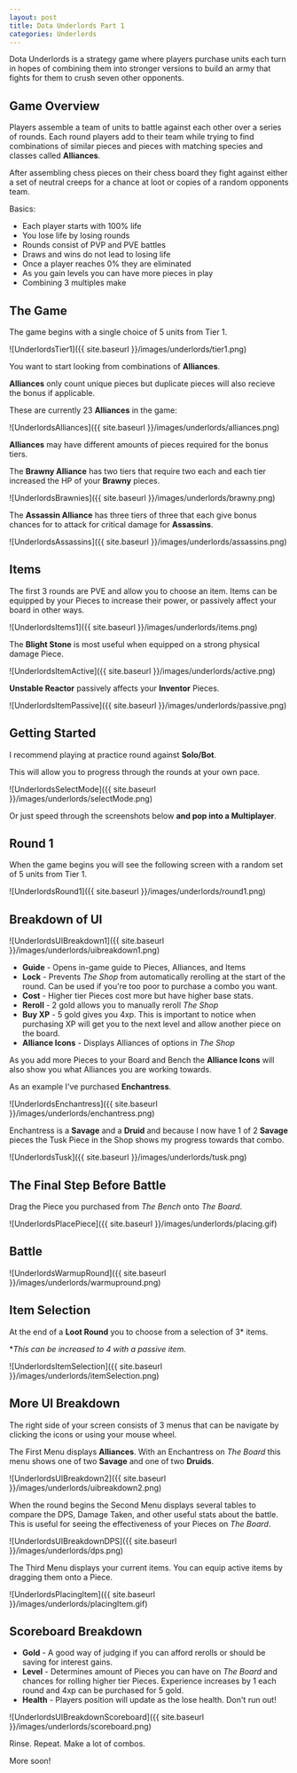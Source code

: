 ```yaml
---
layout: post
title: Dota Underlords Part 1
categories: Underlords
---
```


Dota Underlords is a strategy game where players purchase units each turn in hopes of combining them into stronger versions to build an army that fights for them to crush seven other opponents.


## Game Overview

Players assemble a team of units to battle against each other over a series of rounds. Each round players add to their team while trying to find combinations of similar pieces and pieces with matching species and classes called **Alliances**. 

After assembling chess pieces on their chess board they fight against either a set of neutral creeps for a chance at loot or copies of a random opponents team.

Basics:
 - Each player starts with 100% life
 - You lose life by losing rounds
 - Rounds consist of PVP and PVE battles
 - Draws and wins do not lead to losing life
 - Once a player reaches 0% they are eliminated
 - As you gain levels you can have more pieces in play
 - Combining 3 multiples make

## The Game

The game begins with a single choice of 5 units from Tier 1.

![UnderlordsTier1]({{ site.baseurl }}/images/underlords/tier1.png)

You want to start looking from combinations of **Alliances**. 

**Alliances** only count unique pieces but duplicate pieces will also recieve the bonus if applicable.

These are currently 23 **Alliances** in the game:

![UnderlordsAlliances]({{ site.baseurl }}/images/underlords/alliances.png)

**Alliances** may have different amounts of pieces required for the bonus tiers. 

The **Brawny Alliance** has two tiers that require two each and each tier increased the HP of your **Brawny** pieces.

![UnderlordsBrawnies]({{ site.baseurl }}/images/underlords/brawny.png)

The **Assassin Alliance** has three tiers of three that each give bonus chances for to attack for critical damage for **Assassins**.

![UnderlordsAssassins]({{ site.baseurl }}/images/underlords/assassins.png)


## Items

The first 3 rounds are PVE and allow you to choose an item. Items can be equipped by your Pieces to increase their power, or passively affect your board in other ways.

![UnderlordsItems1]({{ site.baseurl }}/images/underlords/items.png)

The **Blight Stone** is most useful when equipped on a strong physical damage Piece.

![UnderlordsItemActive]({{ site.baseurl }}/images/underlords/active.png)

**Unstable Reactor** passively affects your **Inventor** Pieces. 

![UnderlordsItemPassive]({{ site.baseurl }}/images/underlords/passive.png)


## Getting Started

I recommend playing at practice round against **Solo/Bot**. 

This will allow you to progress through the rounds at your own pace.

![UnderlordsSelectMode]({{ site.baseurl }}/images/underlords/selectMode.png)

Or just speed through the screenshots below **and pop into a Multiplayer**.

## Round 1

When the game begins you will see the following screen with a random set of 5 units from Tier 1.

![UnderlordsRound1]({{ site.baseurl }}/images/underlords/round1.png)

## Breakdown of UI

![UnderlordsUIBreakdown1]({{ site.baseurl }}/images/underlords/uibreakdown1.png)

- **Guide** - Opens in-game guide to Pieces, Alliances, and Items
- **Lock** - Prevents *The Shop* from automatically rerolling at the start of the round. Can be used if you're too poor to purchase a combo you want.
- **Cost** - Higher tier Pieces cost more but have higher base stats. 
- **Reroll** - 2 gold allows you to manually reroll *The Shop*
- **Buy XP** - 5 gold gives you 4xp. This is important to notice when purchasing XP will get you to the next level and allow another piece on the board. 
- **Alliance Icons** - Displays Alliances of options in *The Shop*


As you add more Pieces to your Board and Bench the **Alliance Icons** will also show you what Alliances you are working towards.

As an example I've purchased **Enchantress**.

![UnderlordsEnchantress]({{ site.baseurl }}/images/underlords/enchantress.png)

Enchantress is a **Savage** and a **Druid** and because I now have 1 of 2 **Savage** pieces the Tusk Piece in the Shop shows my progress towards that combo.

![UnderlordsTusk]({{ site.baseurl }}/images/underlords/tusk.png)

## The Final Step Before Battle

Drag the Piece you purchased from *The Bench* onto *The Board*.

![UnderlordsPlacePiece]({{ site.baseurl }}/images/underlords/placing.gif)

## Battle

![UnderlordsWarmupRound]({{ site.baseurl }}/images/underlords/warmupround.png)

## Item Selection

At the end of a **Loot Round** you to choose from a selection of 3* items.

**This can be increased to 4 with a passive item.*

![UnderlordsItemSelection]({{ site.baseurl }}/images/underlords/itemSelection.png)

## More UI Breakdown

The right side of your screen consists of 3 menus that can be navigate by clicking the icons or using your mouse wheel.

The First Menu displays **Alliances**. With an Enchantress on *The Board* this menu shows one of two **Savage** and one of two **Druids**.

![UnderlordsUIBreakdown2]({{ site.baseurl }}/images/underlords/uibreakdown2.png)

When the round begins the Second Menu displays several tables to compare the DPS, Damage Taken, and other useful stats about the battle. This is useful for seeing the effectiveness of your Pieces on *The Board*.

![UnderlordsUIBreakdownDPS]({{ site.baseurl }}/images/underlords/dps.png)

The Third Menu displays your current items. You can equip active items by dragging them onto a Piece.

![UnderlordsPlacingItem]({{ site.baseurl }}/images/underlords/placingItem.gif)


## Scoreboard Breakdown

- **Gold** - A good way of judging if you can afford rerolls or should be saving for interest gains.
- **Level** - Determines amount of Pieces you can have on *The Board* and chances for rolling higher tier Pieces. Experience increases by 1 each round and 4xp can be purchased for 5 gold. 
- **Health** - Players position will update as the lose health. Don't run out!

![UnderlordsUIBreakdownScoreboard]({{ site.baseurl }}/images/underlords/scoreboard.png)


Rinse. Repeat. Make a lot of combos.

More soon!